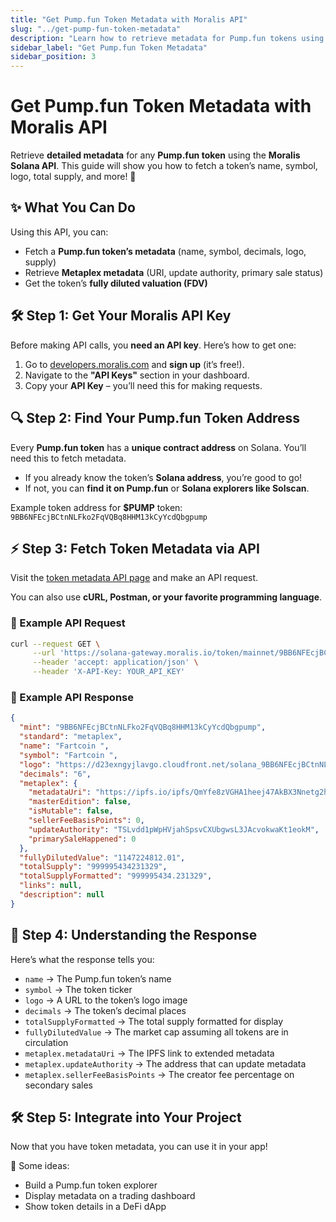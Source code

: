 ```yaml
---
title: "Get Pump.fun Token Metadata with Moralis API"
slug: "../get-pump-fun-token-metadata"
description: "Learn how to retrieve metadata for Pump.fun tokens using Moralis' Solana APIs."
sidebar_label: "Get Pump.fun Token Metadata"
sidebar_position: 3
---
```


# Get Pump.fun Token Metadata with Moralis API

Retrieve **detailed metadata** for any **Pump.fun token** using the **Moralis Solana API**. This guide will show you how to fetch a token’s name, symbol, logo, total supply, and more! 🚀

## ✨ What You Can Do

Using this API, you can:

- Fetch a **Pump.fun token’s metadata** (name, symbol, decimals, logo, supply)
- Retrieve **Metaplex metadata** (URI, update authority, primary sale status)
- Get the token’s **fully diluted valuation (FDV)**

## 🛠 Step 1: Get Your Moralis API Key

Before making API calls, you **need an API key**. Here’s how to get one:

1. Go to [developers.moralis.com](https://developers.moralis.com/) and **sign up** (it’s free!).
2. Navigate to the **"API Keys"** section in your dashboard.
3. Copy your **API Key** – you’ll need this for making requests.

## 🔍 Step 2: Find Your Pump.fun Token Address

Every **Pump.fun token** has a **unique contract address** on Solana. You’ll need this to fetch metadata.

- If you already know the token’s **Solana address**, you’re good to go!
- If not, you can **find it on Pump.fun** or **Solana explorers like Solscan**.

Example token address for **$PUMP** token:  
`9BB6NFEcjBCtnNLFko2FqVQBq8HHM13kCyYcdQbgpump`

## ⚡ Step 3: Fetch Token Metadata via API

Visit the [token metadata API page](https://docs.moralis.com/web3-data-api/solana/reference/get-token-metadata?network=mainnet&address=9BB6NFEcjBCtnNLFko2FqVQBq8HHM13kCyYcdQbgpump) and make an API request.

You can also use **cURL, Postman, or your favorite programming language**.

### 📝 Example API Request

```sh
curl --request GET \
     --url 'https://solana-gateway.moralis.io/token/mainnet/9BB6NFEcjBCtnNLFko2FqVQBq8HHM13kCyYcdQbgpump/metadata' \
     --header 'accept: application/json' \
     --header 'X-API-Key: YOUR_API_KEY'
```

### 📝 Example API Response

```json
{
  "mint": "9BB6NFEcjBCtnNLFko2FqVQBq8HHM13kCyYcdQbgpump",
  "standard": "metaplex",
  "name": "Fartcoin ",
  "symbol": "Fartcoin ",
  "logo": "https://d23exngyjlavgo.cloudfront.net/solana_9BB6NFEcjBCtnNLFko2FqVQBq8HHM13kCyYcdQbgpump",
  "decimals": "6",
  "metaplex": {
    "metadataUri": "https://ipfs.io/ipfs/QmYfe8zVGHA1heej47AkBX3Nnetg2h2kqj5yymz1xyKeHb",
    "masterEdition": false,
    "isMutable": false,
    "sellerFeeBasisPoints": 0,
    "updateAuthority": "TSLvdd1pWpHVjahSpsvCXUbgwsL3JAcvokwaKt1eokM",
    "primarySaleHappened": 0
  },
  "fullyDilutedValue": "1147224812.01",
  "totalSupply": "999995434231329",
  "totalSupplyFormatted": "999995434.231329",
  "links": null,
  "description": null
}
```

## 📖 Step 4: Understanding the Response

Here’s what the response tells you:

- `name` → The Pump.fun token’s name
- `symbol` → The token ticker
- `logo` → A URL to the token’s logo image
- `decimals` → The token’s decimal places
- `totalSupplyFormatted` → The total supply formatted for display
- `fullyDilutedValue` → The market cap assuming all tokens are in circulation
- `metaplex.metadataUri` → The IPFS link to extended metadata
- `metaplex.updateAuthority` → The address that can update metadata
- `metaplex.sellerFeeBasisPoints` → The creator fee percentage on secondary sales

## 🛠 Step 5: Integrate into Your Project

Now that you have token metadata, you can use it in your app!

🎯 Some ideas:

- Build a Pump.fun token explorer
- Display metadata on a trading dashboard
- Show token details in a DeFi dApp
